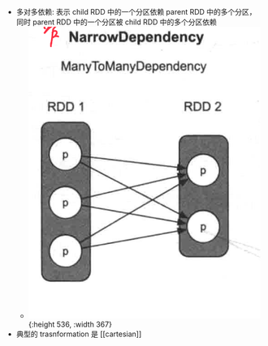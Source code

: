 - 多对多依赖: 表示 child RDD 中的一个分区依赖 parent RDD 中的多个分区，同时 parent RDD 中的一个分区被 child RDD 中的多个分区依赖
	- ![image.png](../assets/image_1680663336224_0.png){:height 536, :width 367}
- 典型的 trasnformation 是 [[cartesian]]